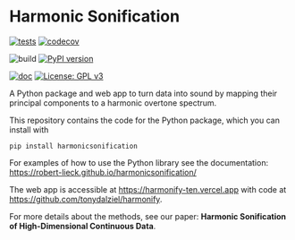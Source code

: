 # Harmonic Sonification

[![tests](https://github.com/robert-lieck/harmonicsonification/actions/workflows/tests.yml/badge.svg)](https://github.com/robert-lieck/harmonicsonification/actions/workflows/tests.yml)
[![codecov](https://codecov.io/gh/robert-lieck/harmonicsonification/branch/main/graph/badge.svg?token=XAUCWNS7II)](https://codecov.io/gh/robert-lieck/harmonicsonification)

![build](https://github.com/robert-lieck/harmonicsonification/workflows/build/badge.svg)
[![PyPI version](https://badge.fury.io/py/harmonicsonification.svg)](https://badge.fury.io/py/harmonicsonification)

[![doc](https://github.com/robert-lieck/harmonicsonification/actions/workflows/doc.yml/badge.svg)](https://robert-lieck.github.io/harmonicsonification/)
[![License: GPL v3](https://img.shields.io/badge/License-GPLv3-blue.svg)](https://www.gnu.org/licenses/gpl-3.0)

A Python package and web app to turn data into sound by mapping their principal components to a harmonic overtone spectrum.

This repository contains the code for the Python package, which you can install with

```shell
pip install harmonicsonification
```

For examples of how to use the Python library see the documentation: https://robert-lieck.github.io/harmonicsonification/

The web app is accessible at https://harmonify-ten.vercel.app with code at https://github.com/tonydalziel/harmonify.

For more details about the methods, see our paper: **Harmonic Sonification of High-Dimensional Continuous Data**.
